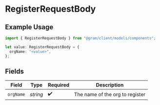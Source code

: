 # RegisterRequestBody

## Example Usage

```typescript
import { RegisterRequestBody } from "@gram/client/models/components";

let value: RegisterRequestBody = {
  orgName: "<value>",
};
```

## Fields

| Field                           | Type                            | Required                        | Description                     |
| ------------------------------- | ------------------------------- | ------------------------------- | ------------------------------- |
| `orgName`                       | *string*                        | :heavy_check_mark:              | The name of the org to register |